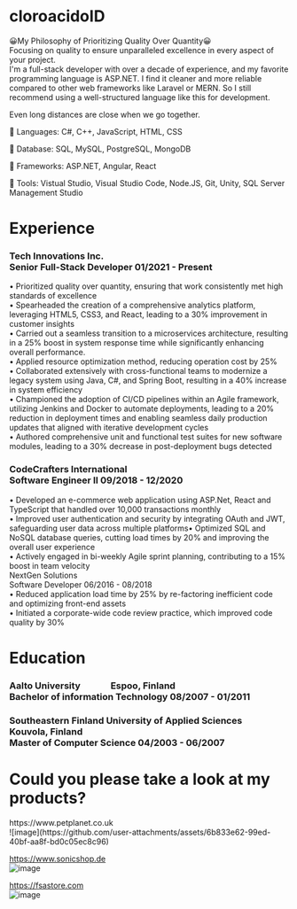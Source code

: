 # cloroacidoID
😀My Philosophy of Prioritizing Quality Over Quantity😀
<BR>
Focusing on quality to ensure unparalleled excellence in every aspect of your project.<BR>
I'm a full-stack developer with over a decade of experience, and my favorite programming language is ASP.NET. I find it cleaner and more reliable compared to other web frameworks like Laravel or MERN. So I still recommend using a well-structured language like this for development.<BR>

Even long distances are close when we go together.<BR>

🥇 Languages: C#, C++, JavaScript, HTML, CSS

🥇 Database: SQL, MySQL, PostgreSQL, MongoDB

🥇 Frameworks: ASP.NET, Angular, React

🥇 Tools: Vistual Studio, Visual Studio Code, Node.JS, Git, Unity, SQL Server Management Studio

<h1>Experience</h1>
<h3>Tech Innovations Inc.<BR>
Senior Full-Stack Developer 01/2021 - Present<BR></h3>
• Prioritized quality over quantity, ensuring that work consistently met high standards of excellence<BR>
• Spearheaded the creation of a comprehensive analytics platform, leveraging HTML5, CSS3, and React, leading to a 30% improvement in customer insights<BR>
• Carried out a seamless transition to a microservices architecture, resulting in a 25% boost in system response time while significantly enhancing overall performance.<BR>
• Applied resource optimization method, reducing operation cost by 25%<BR>
• Collaborated extensively with cross-functional teams to modernize a legacy system using Java, C#, and Spring Boot, resulting in a 40% increase in system efficiency<BR>
• Championed the adoption of CI/CD pipelines within an Agile framework, utilizing Jenkins and Docker to automate deployments, leading to a 20% reduction in deployment times and enabling seamless daily production updates that aligned with iterative development cycles<BR>
• Authored comprehensive unit and functional test suites for new software modules, leading to a 30% decrease in post-deployment bugs detected
<h3>CodeCrafters International<BR>
Software Engineer II 09/2018 - 12/2020<BR></h3>
• Developed an e-commerce web application using ASP.Net, React and TypeScript that handled over 10,000 transactions monthly<BR>
• Improved user authentication and security by integrating OAuth and JWT, safeguarding user data across multiple platforms• Optimized SQL and NoSQL database queries, cutting load times by 20% and improving the overall user experience<BR>
• Actively engaged in bi-weekly Agile sprint planning, contributing to a 15% boost in team velocity<BR>
NextGen Solutions<BR>
Software Developer 06/2016 - 08/2018<BR>
• Reduced application load time by 25% by re-factoring inefficient code and optimizing front-end assets<BR>
• Initiated a corporate-wide code review practice, which improved code quality by 30%<BR>


<h1>Education</h1>
<h3>Aalto University &nbsp;&nbsp;&nbsp;&nbsp;&nbsp;&nbsp;&nbsp;&nbsp;&nbsp;&nbsp;&nbsp;&nbsp; Espoo, Finland<BR>
Bachelor of information Technology 08/2007 - 01/2011<BR></h3>
<h3>Southeastern Finland University of Applied Sciences &nbsp;&nbsp;&nbsp;&nbsp;&nbsp;&nbsp; Kouvola, Finland<BR>
Master of Computer Science 04/2003 - 06/2007<BR></h3>


<h1>Could you please take a look at my products?<BR></h1>
https://www.petplanet.co.uk<BR>![image](https://github.com/user-attachments/assets/6b833e62-99ed-40bf-aa8f-bd0c05ec8c96)

https://www.sonicshop.de<BR>![image](https://github.com/user-attachments/assets/1b16edbf-cebe-4e67-b1c6-81d3730dca26)

https://fsastore.com<BR>![image](https://github.com/user-attachments/assets/05b14a4a-8c08-45f8-ad2c-db9c595928cc)
